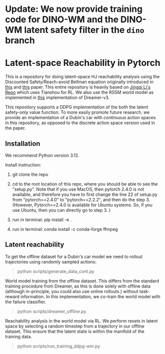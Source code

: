 # Update: We now provide training code for DINO-WM and the DINO-WM latent safety filter in the `dino` branch

# Latent-space Reachability in Pytorch

This is a repository for doing latent-space HJ reachability analysis using the Discounted Safety/Reach-avoid Bellman equation originally introduced in [this](https://ieeexplore.ieee.org/abstract/document/8794107) and [this](https://arxiv.org/abs/2112.12288) paper. This entire repository is heavily based on [Jingqi Li's Repo](https://github.com/jamesjingqili/Lipschitz_Continuous_Reachability_Learning) which uses Tianshou for RL. We also use the RSSM world model as implemented in [this](https://github.com/NM512/dreamerv3-torch) implementation of Dreamer-v3. 


This repository supports a DDPG implementation of the both the latent safety-only value function. To more easily promote future research, we provide an implementation of a Dubin's car with <i>continuous</i> action spaces in this repository, as opposed to the discrete action space version used in the paper. 


## Installation

We recommend Python version 3.12. 

Install instruction:

1. git clone the repo

2. cd to the root location of this repo, where you should be able to see the "setup.py". Note that if you use MacOS, then pytorch 2.4.0 is not available, and therefore you have to first change the line 22 of setup.py from "pytorch==2.4.0" to "pytorch==2.2.2", and then do the step 3. (However, Pytorch==2.4.0 is available for Ubuntu systems. So, if you use Ubuntu, then you can directly go to step 3. )

3. run in terminal: pip install -e .

4. run in terminal: conda install -c conda-forge ffmpeg


## Latent reachability


To get the offline dataset for a Dubin's car model we need to rollout trajectories using randomly sampled actions:

> python scripts/generate_data_cont.py


World model training from the offline dataset. This differs from the standard training procedure from Dreamer, as this is done solely with offline data (although in-principle, you could also use online rollouts.) without task-reward information. In this implementation, we co-train the world model with the failure classifier.

> python scripts/dreamer_offline.py


Reachability analysis in the world model via RL. We perform resets in latent space by selecting a random timestep from a trajectory in our offline dataset. This ensure that the latent state is within the manifold of the training data.

> python scripts/run_training_ddpg-wm.py





